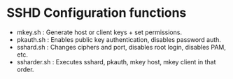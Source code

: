 # SSHD Configuration functions

- mkey.sh : Generate host or client keys + set permissions.
- pkauth.sh : Enables public key authentication, disables password auth.
- sshard.sh : Changes ciphers and port, disables root login, disables PAM, etc.
- ssharder.sh : Executes sshard, pkauth, mkey host, mkey client in that order.

